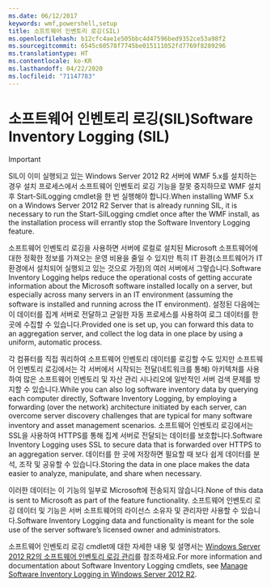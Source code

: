 ```yaml
---
ms.date: 06/12/2017
keywords: wmf,powershell,setup
title: 소프트웨어 인벤토리 로깅(SIL)
ms.openlocfilehash: b12cfc4ae1e505bbc4d47596bed9352ce53a98f2
ms.sourcegitcommit: 6545c60578f7745be015111052fd7769f8289296
ms.translationtype: HT
ms.contentlocale: ko-KR
ms.lasthandoff: 04/22/2020
ms.locfileid: "71147783"
---
```

# <a name="software-inventory-logging-sil"></a><span data-ttu-id="aa78d-103">소프트웨어 인벤토리 로깅(SIL)</span><span class="sxs-lookup"><span data-stu-id="aa78d-103">Software Inventory Logging (SIL)</span></span>

> [!IMPORTANT]
> <span data-ttu-id="aa78d-104">SIL이 이미 실행되고 있는 Windows Server 2012 R2 서버에 WMF 5.x를 설치하는 경우 설치 프로세스에서 소프트웨어 인벤토리 로깅 기능을 잘못 중지하므로 WMF 설치 후 Start-SilLogging cmdlet을 한 번 실행해야 합니다.</span><span class="sxs-lookup"><span data-stu-id="aa78d-104">When installing WMF 5.x on a Windows Server 2012 R2 Server that is already running SIL, it is necessary to run the Start-SilLogging cmdlet once after the WMF install, as the installation process will errantly stop the Software Inventory Logging feature.</span></span>

<span data-ttu-id="aa78d-105">소프트웨어 인벤토리 로깅을 사용하면 서버에 로컬로 설치된 Microsoft 소프트웨어에 대한 정확한 정보를 가져오는 운영 비용을 줄일 수 있지만 특히 IT 환경(소프트웨어가 IT 환경에서 설치되어 실행되고 있는 것으로 가정)의 여러 서버에서 그렇습니다.</span><span class="sxs-lookup"><span data-stu-id="aa78d-105">Software Inventory Logging helps reduce the operational costs of getting accurate information about the Microsoft software installed locally on a server, but especially across many servers in an IT environment (assuming the software is installed and running across the IT environment).</span></span> <span data-ttu-id="aa78d-106">설정된 다음에는 이 데이터를 집계 서버로 전달하고 균일한 자동 프로세스를 사용하여 로그 데이터를 한 곳에 수집할 수 있습니다.</span><span class="sxs-lookup"><span data-stu-id="aa78d-106">Provided one is set up, you can forward this data to an aggregation server, and collect the log data in one place by using a uniform, automatic process.</span></span>

<span data-ttu-id="aa78d-107">각 컴퓨터를 직접 쿼리하여 소프트웨어 인벤토리 데이터를 로깅할 수도 있지만 소프트웨어 인벤토리 로깅에서는 각 서버에서 시작되는 전달(네트워크를 통해) 아키텍처를 사용하여 많은 소프트웨어 인벤토리 및 자산 관리 시나리오에 일반적인 서버 검색 문제를 방지할 수 있습니다.</span><span class="sxs-lookup"><span data-stu-id="aa78d-107">While you can also log software inventory data by querying each computer directly, Software Inventory Logging, by employing a forwarding (over the network) architecture initiated by each server, can overcome server discovery challenges that are typical for many software inventory and asset management scenarios.</span></span> <span data-ttu-id="aa78d-108">소프트웨어 인벤토리 로깅에서는 SSL을 사용하여 HTTPS를 통해 집계 서버로 전달되는 데이터를 보호합니다.</span><span class="sxs-lookup"><span data-stu-id="aa78d-108">Software Inventory Logging uses SSL to secure data that is forwarded over HTTPS to an aggregation server.</span></span> <span data-ttu-id="aa78d-109">데이터를 한 곳에 저장하면 필요할 때 보다 쉽게 데이터를 분석, 조작 및 공유할 수 있습니다.</span><span class="sxs-lookup"><span data-stu-id="aa78d-109">Storing the data in one place makes the data easier to analyze, manipulate, and share when necessary.</span></span>

<span data-ttu-id="aa78d-110">이러한 데이터는 이 기능의 일부로 Microsoft에 전송되지 않습니다.</span><span class="sxs-lookup"><span data-stu-id="aa78d-110">None of this data is sent to Microsoft as part of the feature functionality.</span></span> <span data-ttu-id="aa78d-111">소프트웨어 인벤토리 로깅 데이터 및 기능은 서버 소프트웨어의 라이선스 소유자 및 관리자만 사용할 수 있습니다.</span><span class="sxs-lookup"><span data-stu-id="aa78d-111">Software Inventory Logging data and functionality is meant for the sole use of the server software’s licensed owner and administrators.</span></span>

<span data-ttu-id="aa78d-112">소프트웨어 인벤토리 로깅 cmdlet에 대한 자세한 내용 및 설명서는 [Windows Server 2012 R2의 소프트웨어 인벤토리 로깅 관리](/previous-versions/windows/it-pro/windows-server-2012-R2-and-2012/dn383584(v=ws.11))를 참조하세요.</span><span class="sxs-lookup"><span data-stu-id="aa78d-112">For more information and documentation about Software Inventory Logging cmdlets, see [Manage Software Inventory Logging in Windows Server 2012 R2](/previous-versions/windows/it-pro/windows-server-2012-R2-and-2012/dn383584(v=ws.11)).</span></span>
